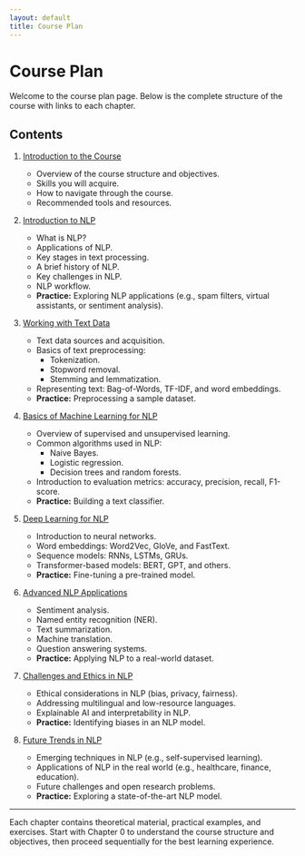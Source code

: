 ```yaml
---
layout: default
title: Course Plan
---
```


# Course Plan

Welcome to the course plan page. Below is the complete structure of the course with links to each chapter.

## Contents

1. [Introduction to the Course](../chapters/chapter0.html)
    - Overview of the course structure and objectives.
    - Skills you will acquire.
    - How to navigate through the course.
    - Recommended tools and resources.

2. [Introduction to NLP](../chapters/chapter1)
    - What is NLP?
    - Applications of NLP.
    - Key stages in text processing.
    - A brief history of NLP.
    - Key challenges in NLP.
    - NLP workflow.
    - **Practice:** Exploring NLP applications (e.g., spam filters, virtual assistants, or sentiment analysis).

3. [Working with Text Data](../chapters/chapter2.html)
    - Text data sources and acquisition.
    - Basics of text preprocessing:
        - Tokenization.
        - Stopword removal.
        - Stemming and lemmatization.
    - Representing text: Bag-of-Words, TF-IDF, and word embeddings.
    - **Practice:** Preprocessing a sample dataset.

4. [Basics of Machine Learning for NLP](../chapters/chapter3.html)
    - Overview of supervised and unsupervised learning.
    - Common algorithms used in NLP:
        - Naive Bayes.
        - Logistic regression.
        - Decision trees and random forests.
    - Introduction to evaluation metrics: accuracy, precision, recall, F1-score.
    - **Practice:** Building a text classifier.

5. [Deep Learning for NLP](../chapters/chapter4.html)
    - Introduction to neural networks.
    - Word embeddings: Word2Vec, GloVe, and FastText.
    - Sequence models: RNNs, LSTMs, GRUs.
    - Transformer-based models: BERT, GPT, and others.
    - **Practice:** Fine-tuning a pre-trained model.

6. [Advanced NLP Applications](../chapters/chapter5.html)
    - Sentiment analysis.
    - Named entity recognition (NER).
    - Text summarization.
    - Machine translation.
    - Question answering systems.
    - **Practice:** Applying NLP to a real-world dataset.

7. [Challenges and Ethics in NLP](../chapters/chapter6.html)
    - Ethical considerations in NLP (bias, privacy, fairness).
    - Addressing multilingual and low-resource languages.
    - Explainable AI and interpretability in NLP.
    - **Practice:** Identifying biases in an NLP model.

8. [Future Trends in NLP](../chapters/chapter7.html)
    - Emerging techniques in NLP (e.g., self-supervised learning).
    - Applications of NLP in the real world (e.g., healthcare, finance, education).
    - Future challenges and open research problems.
    - **Practice:** Exploring a state-of-the-art NLP model.

---

Each chapter contains theoretical material, practical examples, and exercises. Start with Chapter 0 to understand the course structure and objectives, then proceed sequentially for the best learning experience.
